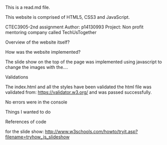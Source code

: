 This is a read.md file.

This website is comprised of HTML5, CSS3 and JavaScript.

CTEC3905-2nd assignment
Author: p14130993
Project: Non profit mentoring company called TechUsTogether


Overview of the website itself?


How was the website implemented?

The slide show on the top of the page was implemented using javascript to change
the images with the....

Validations

The index.html and all the styles have been validated
the html file was validated from: https://validator.w3.org/ and was passed successfully.

No errors were in the console

Things I wanted to do

References of code

for the slide show: http://www.w3schools.com/howto/tryit.asp?filename=tryhow_js_slideshow
